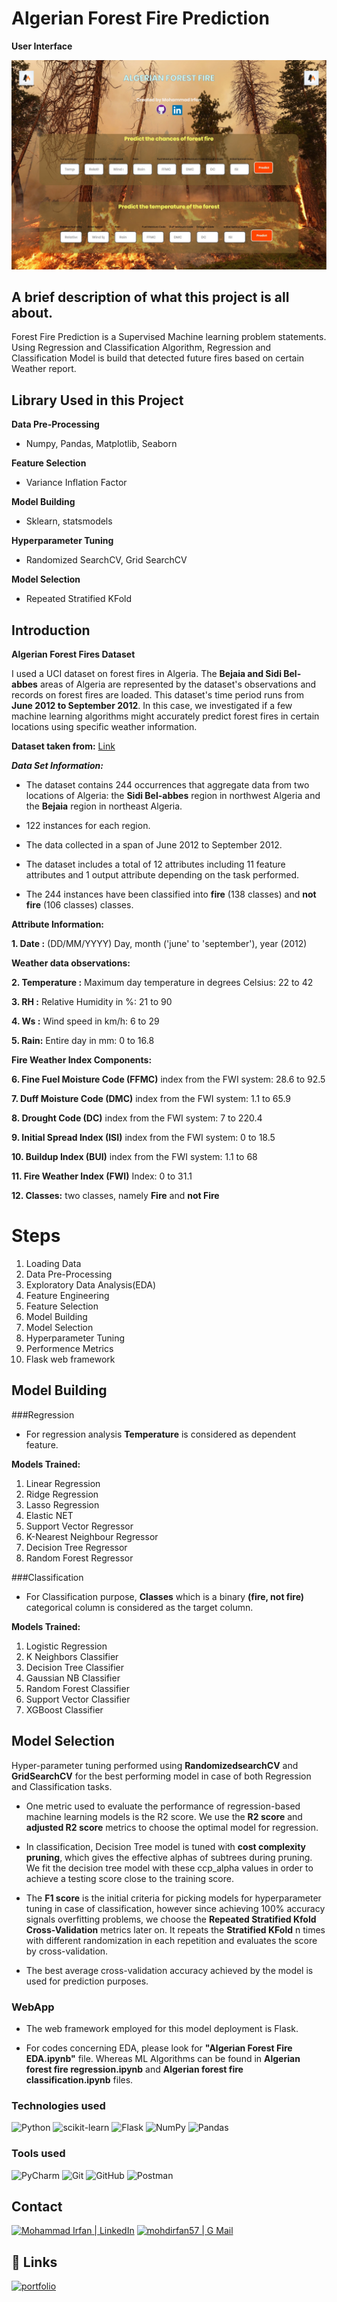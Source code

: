 
# Algerian Forest Fire Prediction
<!--**Heroku App** 
(https://forestfire-predictions.herokuapp.com) 
https://user-images.githubusercontent.com/86904142/185993973-57c8f915-c1a6-4251-bd4c-9275dee94235.png-->
**User Interface**

![frontend](./static/images/front_ui.jpg)


<!--# Demonstration

**Classification**

https://user-images.githubusercontent.com/86904142/193569912-92561cac-abbf-4094-914b-0354e213e7d3.mp4


**Regression**

https://user-images.githubusercontent.com/86904142/193580650-1856facc-0cc6-4822-afec-421fa2ffc3fe.mp4
-->
## A brief description of what this project is all about.



Forest Fire Prediction is a Supervised Machine learning problem statements.
Using Regression and Classification Algorithm, Regression and Classification Model is build that detected future fires based on certain Weather report.

## Library Used in this Project 

**Data Pre-Processing**

- Numpy, Pandas, Matplotlib, Seaborn

**Feature Selection**

- Variance Inflation Factor

**Model Building**

- Sklearn, statsmodels

**Hyperparameter Tuning**

- Randomized SearchCV, Grid SearchCV

**Model Selection**

- Repeated Stratified KFold

## Introduction

**Algerian Forest Fires Dataset**

I used a UCI dataset on forest fires in Algeria. The **Bejaia and Sidi Bel-abbes** areas of Algeria are represented by the dataset's observations and records on forest fires are loaded. This dataset's time period runs from **June 2012 to September 2012**. In this case, we investigated if a few machine learning algorithms might accurately predict forest fires in certain locations using specific weather information.

**Dataset taken from:** [Link](https://archive.ics.uci.edu/ml/datasets/Algerian+Forest+Fires+Dataset++#)

***Data Set Information:***

- The dataset contains 244 occurrences that aggregate data from two locations of Algeria: the **Sidi Bel-abbes** region in northwest Algeria and the **Bejaia** region in northeast Algeria.
- 122 instances for each region.

- The data collected in a span of June 2012 to September 2012.
- The dataset includes a total of 12 attributes including 11 feature attributes and 1 output attribute depending on the task performed. 
- The 244 instances have been classified into **fire** (138 classes) and **not fire** (106 classes) classes.

**Attribute Information:**

**1. Date :** (DD/MM/YYYY) Day, month ('june' to 'september'), year (2012)

**Weather data observations:**

**2. Temperature :** Maximum day temperature in degrees Celsius: 22 to 42

**3. RH :** Relative Humidity in %: 21 to 90

**4. Ws :** Wind speed in km/h: 6 to 29

**5. Rain:** Entire day in mm: 0 to 16.8

**Fire Weather Index Components:**

**6. Fine Fuel Moisture Code (FFMC)** index from the FWI system: 28.6 to 92.5

**7. Duff Moisture Code (DMC)** index from the FWI system: 1.1 to 65.9

**8. Drought Code (DC)** index from the FWI system: 7 to 220.4

**9. Initial Spread Index (ISI)** index from the FWI system: 0 to 18.5

**10. Buildup Index (BUI)** index from the FWI system: 1.1 to 68

**11. Fire Weather Index (FWI)** Index: 0 to 31.1

**12. Classes:** two classes, namely **Fire** and **not Fire**

# Steps 

1. Loading Data
2. Data Pre-Processing
3. Exploratory Data Analysis(EDA)
4. Feature Engineering
5. Feature Selection
6. Model Building
7. Model Selection
8. Hyperparameter Tuning
9. Performence Metrics
10. Flask web framework

## Model Building

###Regression 

- For regression analysis **Temperature** is considered as dependent feature.

**Models Trained:** 

1. Linear Regression
2. Ridge Regression
3. Lasso Regression
4. Elastic NET
5. Support Vector Regressor
6. K-Nearest Neighbour Regressor
7. Decision Tree Regressor
8. Random Forest Regressor


###Classification

- For Classification purpose, **Classes** which is a binary **(fire, not fire)** categorical column is considered as the target column.

**Models Trained:** 

1. Logistic Regression
2. K Neighbors Classifier
3. Decision Tree Classifier
4. Gaussian NB Classifier
5. Random Forest Classifier
6. Support Vector Classifier
7. XGBoost Classifier


## Model Selection

Hyper-parameter tuning performed using **RandomizedsearchCV** and **GridSearchCV** for the best performing model in case of both Regression and Classification tasks.

- One metric used to evaluate the performance of regression-based machine learning models is the R2 score. We use the **R2 score** and **adjusted R2 score** metrics to choose the optimal model for regression.

- In classification, Decision Tree model is tuned with **cost complexity pruning**, which gives the effective alphas of subtrees during pruning. We fit the decision tree model with these ccp_alpha values in order to achieve a testing score close to the training score.

- The **F1 score** is the initial criteria for picking models for hyperparameter tuning in case of classification, however since achieving 100% accuracy signals overfitting problems, we choose the **Repeated Stratified Kfold Cross-Validation** metrics later on. It repeats the **Stratified KFold** n times with different randomization in each repetition and evaluates the score by cross-validation.
- The best average cross-validation accuracy achieved by the model is used for prediction purposes.


### WebApp
* The web framework employed for this model deployment is Flask.

* For codes concerning EDA, please look for **"Algerian Forest Fire EDA.ipynb"** file. Whereas ML Algorithms can be found in **Algerian forest fire regression.ipynb** and **Algerian forest fire classification.ipynb** files.

### **Technologies used**
![Python](https://img.shields.io/badge/python-3670A0?style=for-the-badge&logo=python&logoColor=ffdd54)
![scikit-learn](https://img.shields.io/badge/scikit--learn-%23F7931E.svg?style=for-the-badge&logo=scikit-learn&logoColor=white)
![Flask](https://img.shields.io/badge/flask-%23000.svg?style=for-the-badge&logo=flask&logoColor=white)
![NumPy](https://img.shields.io/badge/numpy-%23013243.svg?style=for-the-badge&logo=numpy&logoColor=white)
![Pandas](https://img.shields.io/badge/pandas-%23150458.svg?style=for-the-badge&logo=pandas&logoColor=white)


### **Tools used**
![PyCharm](https://img.shields.io/badge/pycharm-143?style=for-the-badge&logo=pycharm&logoColor=black&color=black&labelColor=green)
![Git](https://img.shields.io/badge/git-%23F05033.svg?style=for-the-badge&logo=git&logoColor=white)
![GitHub](https://img.shields.io/badge/github-%23121011.svg?style=for-the-badge&logo=github&logoColor=white)
![Postman](https://img.shields.io/badge/Postman-eeeeee?style=for-the-badge&logo=postman&logoColor=FF6C37&labelColor=fefefe)



<!-- CONTACT -->
## Contact
[![Mohammad Irfan | LinkedIn](https://img.shields.io/badge/Mohammad_Irfan-eeeeee?style=for-the-badge&logo=linkedin&logoColor=ffffff&labelColor=0A66C2)][reach_linkedin]
[![mohdirfan57 | G Mail](https://img.shields.io/badge/mohdirfan57-eeeeee?style=for-the-badge&logo=gmail&logoColor=ffffff&labelColor=EA4335)][reach_gmail]

[reach_linkedin]: https://www.linkedin.com/in/mirfan57/
[reach_gmail]: mailto:mohdirfan57@gmail.com?subject=Github


## 🔗 Links
[![portfolio](https://img.shields.io/badge/my_portfolio-000?style=for-the-badge&logo=ko-fi&logoColor=white)](https://github.com/mirfan57)
<!--
[![linkedin](https://img.shields.io/badge/linkedin-0A66C2?style=for-the-badge&logo=linkedin&logoColor=white)](https://www.linkedin.com/in/ashishkumar-rana/) -->
